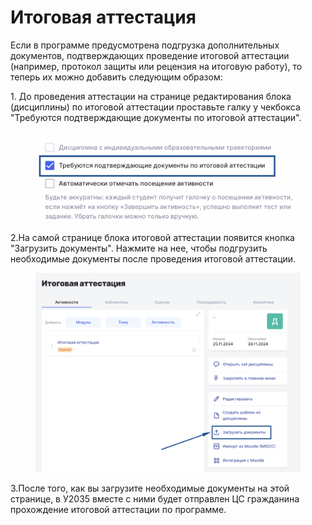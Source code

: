 # Итоговая аттестация

Если в программе предусмотрена подгрузка дополнительных документов, подтверждающих проведение итоговой аттестации (например, протокол защиты или рецензия на итоговую работу), то теперь их можно добавить следующим образом:

1\. До проведения аттестации на странице редактирования блока (дисциплины) по итоговой аттестации проставьте галку у чекбокса "Требуются подтверждающие документы по итоговой аттестации".

<figure><img src="../.gitbook/assets/image (71).png" alt=""><figcaption></figcaption></figure>

2.На самой странице блока итоговой аттестации появится кнопка "Загрузить документы". Нажмите на нее, чтобы подгрузить необходимые документы после проведения итоговой аттестации.

<figure><img src="../.gitbook/assets/image (72).png" alt=""><figcaption></figcaption></figure>

3.После того, как вы загрузите необходимые документы на этой странице, в У2035 вместе с ними будет отправлен ЦС гражданина прохождение итоговой аттестации по программе.
